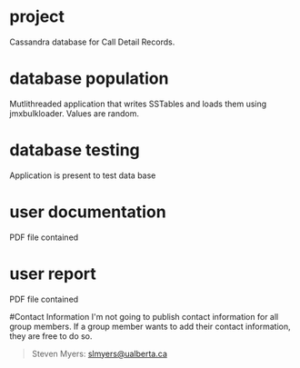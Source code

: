 # project
Cassandra database for Call Detail Records. 

# database population
Mutlithreaded application that writes SSTables and loads them using jmxbulkloader. Values are random.

# database testing
Application is present to test data base

# user documentation 
PDF file contained

# user report
PDF file contained

#Contact Information
I'm not going to publish contact information for all group members. If a group member wants to add their contact information, they are free to do so. 

>Steven Myers:
>slmyers@ualberta.ca

